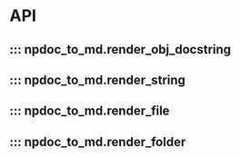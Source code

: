 # API

## ::: npdoc_to_md.render_obj_docstring

## ::: npdoc_to_md.render_string

## ::: npdoc_to_md.render_file

## ::: npdoc_to_md.render_folder